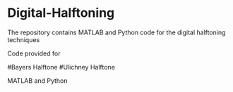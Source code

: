 # Digital-Halftoning
The repository contains MATLAB and Python code for the digital halftoning techniques

Code provided for

#Bayers Halftone
#Ulichney Halftone

MATLAB and Python
